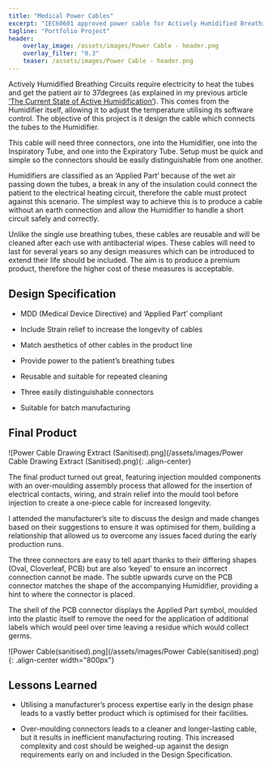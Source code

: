 ```yaml
---
title: "Medical Power Cables"
excerpt: "IEC60601 approved power cable for Actively Humidified Breathing Circuits, providing electricity to heating circuits used in humid patiant air supplies..."
tagline: "Portfolio Project"
header:
    overlay_image: /assets/images/Power Cable - header.png
    overlay_filter: "0.3"
    teaser: /assets/images/Power Cable - header.png
---
```


Actively Humidified Breathing Circuits require electricity to heat the tubes and get the patient air to 37degrees (as explained in my previous article [‘The Current State of Active Humidification’](https://kieranreck.github.io/portfolio/The%20Current%20State%20of%20Humidified%20Medical%20Air%20Delivery/)). This comes from the Humidifier itself, allowing it to adjust the temperature utilising its software control. The objective of this project is it design the cable which connects the tubes to the Humidifier.

This cable will need three connectors, one into the Humidifier, one into the Inspiratory Tube, and one into the Expiratory Tube. Setup must be quick and simple so the connectors should be easily distinguishable from one another.

Humidifiers are classified as an ‘Applied Part’ because of the wet air passing down the tubes, a break in any of the insulation could connect the patient to the electrical heating circuit, therefore the cable must protect against this scenario. The simplest way to achieve this is to produce a cable without an earth connection and allow the Humidifier to handle a short circuit safely and correctly.

Unlike the single use breathing tubes, these cables are reusable and will be cleaned after each use with antibacterial wipes. These cables will need to last for several years so any design measures which can be introduced to extend their life should be included. The aim is to produce a premium product, therefore the higher cost of these measures is acceptable.

## Design Specification

- MDD (Medical Device Directive) and ‘Applied Part’ compliant

- Include Strain relief to increase the longevity of cables

- Match aesthetics of other cables in the product line

- Provide power to the patient’s breathing tubes

- Reusable and suitable for repeated cleaning

- Three easily distinguishable connectors

- Suitable for batch manufacturing

## Final Product

![Power Cable Drawing Extract (Sanitised).png](/assets/images/Power Cable Drawing Extract (Sanitised).png){: .align-center}


The final product turned out great, featuring injection moulded components with an over-moulding assembly process that allowed for the insertion of electrical contacts, wiring, and strain relief into the mould tool before injection to create a one-piece cable for increased longevity.

I attended the manufacturer’s site to discuss the design and made changes based on their suggestions to ensure it was optimised for them, building a relationship that allowed us to overcome any issues faced during the early production runs.

The three connectors are easy to tell apart thanks to their differing shapes (Oval, Cloverleaf, PCB) but are also ‘keyed’ to ensure an incorrect connection cannot be made. The subtle upwards curve on the PCB connector matches the shape of the accompanying Humidifier, providing a hint to where the connector is placed.

The shell of the PCB connector displays the Applied Part symbol, moulded into the plastic itself to remove the need for the application of additional labels which would peel over time leaving a residue which would collect germs.

![Power Cable(sanitised).png](/assets/images/Power Cable(sanitised).png){: .align-center width="800px"}

## Lessons Learned

- Utilising a manufacturer’s process expertise early in the design phase leads to a vastly better product which is optimised for their facilities.

- Over-moulding connectors leads to a cleaner and longer-lasting cable, but it results in inefficient manufacturing routing. This increased complexity and cost should be weighed-up against the design requirements early on and included in the Design Specification.

